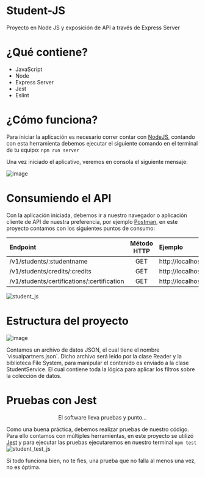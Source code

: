 # Student-JS
Proyecto en Node JS y exposición de API a través de Express Server

# ¿Qué contiene?
- JavaScript
- Node
- Express Server
- Jest
- Eslint

# ¿Cómo funciona?
Para iniciar la aplicación es necesario correr contar con [NodeJS](https://nodejs.org/es/), contando con esta herramienta debemos ejecutar el siguiente comando en el terminal de tu equipo:
`npm run server`

Una vez iniciado el aplicativo, veremos en consola el siguiente mensaje:

![image](https://user-images.githubusercontent.com/26264385/166847229-3123dc05-68c9-4ec3-9931-27e082856534.png)

# Consumiendo el API
Con la aplicación iniciada, debemos ir a nuestro navegador o aplicación cliente de API de nuestra preferencia, por ejemplo [Postman](https://www.postman.com/), en este proyecto contamos con los siguientes puntos de consumo:

| Endpoint                                             | Método HTTP | Ejemplo                                                 | 
| :---                                                 |    :----:   | :---                                                    |
| /v1/students/:studentname                            | GET         | http://localhost:3000/v1/students/Bennett               |
| /v1/students/credits/:credits                        | GET         | http://localhost:3000/v1/students/credits/900           |
| /v1/students/certifications/:certification           | GET         | http://localhost:3000/v1/students/certifications/true   |
<p align='center'>
  
![student_js](https://user-images.githubusercontent.com/26264385/166848347-82ce8082-2e16-4fb2-a0c5-4ad3dfa4af81.gif)
 
</p>

# Estructura del proyecto
<p align='center'>
  
![image](https://user-images.githubusercontent.com/26264385/166850563-0416ad91-261e-48d6-945a-d93319b365c3.png)

</p>
Contamos un archivo de datos JSON, el cual tiene el nombre `visualpartners.json`. Dicho archivo será leido por la clase Reader y la biblioteca File System, para manipular el contenido es enviado a la clase StudentService. El cual contiene toda la lógica para aplicar los filtros sobre la colección de datos.

# Pruebas con Jest
<p style="text-align:center">El software lleva pruebas y punto...</p>

Como una buena práctica, debemos realizar pruebas de nuestro código. Para ello contamos con múltiples herramientas, en este proyecto se utilizó [Jest](https://jestjs.io/) y para ejecutar las pruebas ejecutaremos en nuestro terminal `npm test`
![student_test_js](https://user-images.githubusercontent.com/26264385/166851290-bddcb432-771b-42d8-bb9e-9971028763c7.gif)

Si todo funciona bien, no te fies, una prueba que no falla al menos una vez, no es óptima.
